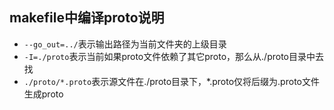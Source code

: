 ## makefile中编译proto说明
* `--go_out=../`表示输出路径为当前文件夹的上级目录
* `-I=./proto`表示当前如果proto文件依赖了其它proto，那么从./proto目录中去找
* `./proto/*.proto`表示源文件在./proto目录下，*.proto仅将后缀为.proto文件生成proto

